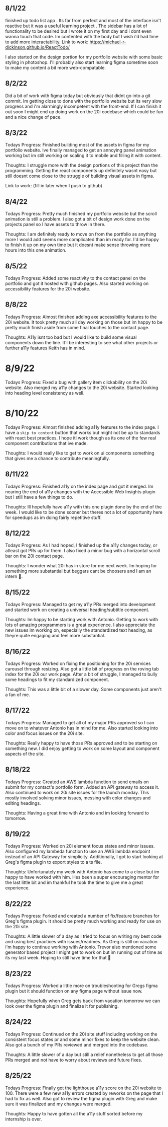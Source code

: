 ## 8/1/22

finished up todo list app .
Its far from perfect and most of the interface isn't reactive but it was a useful learning project .
The sidebar has a lot of functionality to be desired but I wrote it on my first day and i dont even wanna touch that code.
Im contented with the body but I wish i'd had time to add more interactability.
Link to work: <https://michael-r-dickinson.github.io/ReactTodo/>

I also started on the design portion for my portfolio website with some basic styling in photoshop.
I'll probably also start learning figma sometime soon to make my content a bit more web-compatable.

## 8/2/22

Did a bit of work with figma today but obviously that didnt go into a git commit.
Im getting close to done with the portfolio website but its very slow progress and i'm alarmingly incompetent with the front-end.
If I can finish it out soon I might end up doing work on the 20i codebase which could be fun and a nice change of pace.

## 8/3/22

Todays Progress: Finished building most of the assets in figma for my portfolio website. Ive finally managed to get an annoying panel animation working but im still working on scaling it to mobile and filling it with content.

Thoughts: I struggle more with the design portions of this project than the programming. Getting the react components up definitely wasnt easy but still doesnt come close to the struggle of building visual assets in figma.

Link to work: (fill in later when I push to github)

## 8/4/22

Todays Progress: Pretty much finished my portfolio website but the scroll animation is still a problem. I also got a bit of design work done on the projects panel so I have assets to throw in there.

Thoughts: I am definitely ready to move on from the portfolio as anything more I would add seems more complicated than im ready for. I'd be happy to finish it up on my own time but it doesnt make sense throwing more hours into this one animation.

## 8/5/22

Todays Progress: Added some reactivity to the contact panel on the portfolio and got it hosted with github pages.
Also started working on accessibility features for the 20i website.

## 8/8/22

Todays Progress: Almost finished adding axe accessibility features to the 20i website. It took pretty much all day working on those but im happy to be pretty much finish aside from some final touches to the contact page.

Thoughts: A11y isnt too bad but I would like to build some visual components down the line. It'l be interesting to see what other projects or further a11y features Keith has in mind.

# 8/9/22

Todays Progress: Fixed a bug with gallery item clickability on the 20i website. Also merged my a11y changes to the 20i website. Started looking into heading level consistency as well.

# 8/10/22

Todays Progress: Almost finished adding a11y features to the index page. I have a `skip to content` button that works but might not be up to standards with react best practices. I hope itl work though as its one of the few real component contributions that ive made.

Thoughts: I would really like to get to work on ui components something that gives me a chance to contribute meaningfully.

## 8/11/22

Todays Progress: Finished a11y on the index page and got it merged. Im nearing the end of a11y changes with the Accessible Web Insights plugin but I still have a few things to do.

Thoughts: Ill hopefully have a11y with this one plugin done by the end of the week. I would like to be done sooner but theres not a lot of opportunity here for speedups as im doing fairly repetitive stuff.

## 8/12/22

Todays Progress: As I had hoped, I finished up the a11y changes today, or atleast got PRs up for them. I also fixed a minor bug with a horizontal scroll bar on the 20i contact page.

Thoughts: I wonder what 20i has in store for me next week. Im hoping for something more substantial but beggars cant be choosers and I am an intern 🤷.

## 8/15/22

Todays Progress: Managed to get my a11y PRs merged into development and started work on creating a universal heading/subtitle component.

Thoughts: Im happy to be starting work with Antonio. Getting to work with lots of amazing programmers is a great experience. I also appreciate the new issues im working on, especially the standardized text heading, as theyre quite engaging and feel more substantial.

## 8/16/22

Todays Progress: Worked on fixing the positioning for the 20i services carousel through resizing. Also got a little bit of progress on the roving tab index for the 20i our work page. After a bit of struggle, I managed to bully some headings to fit my standardized component.

Thoughts: This was a little bit of a slower day. Some components just aren't a fan of me.

## 8/17/22

Todays Progress: Managed to get all of my major PRs approved so I can move on to whatever Antonio has in mind for me. Also started looking into color and focus issues on the 20i site.

Thoughts: Really happy to have those PRs approved and to be starting on something new. I did enjoy getting to work on some layout and component aspects of the site.

## 8/18/22

Todays Progress: Created an AWS lambda function to send emails on submit for my contact's portfolio form. Added an API gateway to access it. Also continued to work on 20i site issues for the launch monday. This mostly involved solving minor issues, messing with color changes and editing headings.

Thoughts: Having a great time with Antonio and im looking forward to tomorrow.

## 8/19/22

Todays Progress: Worked on 20i element focus states and minor issues. Also configured my lambeda function to use an AWS lambda endpoint instead of an API Gateway for simplicity. Additionally, I got to start looking at Greg's figma plugin to export styles to a ts file.

Thoughts: Unfortunately my week with Antonio has come to a close but im happy to have worked with him. Hes been a super encouraging mentor for the last little bit and im thankful he took the time to give me a great experience.

## 8/22/22

Todays Progress: Forked and created a number of fix/feature branches for Greg's figma plugin. It should be pretty much working and ready for use on the 20i site. 

Thoughts: A little slower of a day as I tried to focus on writing my best code and using best practices with issues/readmes. As Greg is still on vacation i'm happy to continue working with Antonio. Trevor also mentioned some generator based project I might get to work on but im running out of time as its my last week. Hoping to still have time for that 🙏

## 8/23/22
Todays Progress: Worked a little more on troubleshooting for Gregs figma plugin but it should function on any figma page without issue now.

Thoughts: Hopefully when Greg gets back from vacation tomorrow we can look over the figma plugin and finalize it for publishing. 

## 8/24/22 
Todays Progress: Continued on the 20i site stuff including working on the consistent focus states pr and some minor fixes to keep the website clean. Also got a bunch of my PRs reviewed and merged into the codebase. 

Thoughts: A little slower of a day but still a relief nonetheless to get all those PRs merged and not have to worry about reviews and future fixes. 


## 8/25/22
Todays Progress: Finally got the lighthouse a11y score on the 20i website to 100. There were a few new a11y errors created by reworks on the page that I had to fix as well. Also got to review the figma plugin with Greg and make sure it was finalized and my changes were merged. 

Thoughts: Happy to have gotten all the a11y stuff sorted before my internship is over. 